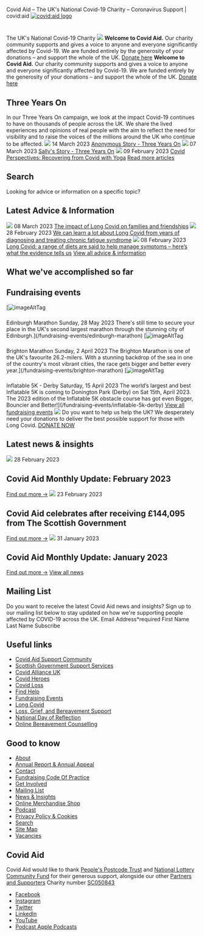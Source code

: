 
 
 Covid Aid – The UK's National Covid-19 Charity – Coronavirus Support
 |
 covid:aid
[![covid:aid logo](/assets/images/logo.svg)](/)
# 
 The UK's National Covid-19 Charity
![](/assets/images/dots.svg)
**Welcome to Covid Aid.** Our charity community supports and gives a voice to anyone and everyone significantly affected by Covid-19. We are funded entirely by the generosity of your donations – and support the whole of the UK.
[Donate here](/donate)
**Welcome to Covid Aid.** Our charity community supports and gives a voice to anyone and everyone significantly affected by Covid-19. We are funded entirely by the generosity of your donations – and support the whole of the UK.
[Donate here](/donate)
## Three Years On
In our Three Years On campaign, we look at the impact Covid-19 continues to have on thousands of people across the UK. We share the lived experiences and opinions of real people with the aim to reflect the need for visibility and to raise the voices of the millions around the UK who continue to be affected.
[![](/img/containers/spaces/summary-images/courtney-cook-qbp8cj4xa9o-unsplash.jpg/2d0ac4c06f02d5be3989ab34f47d87a9.jpg)](/advice-and-information/anonymous-story-three-years-on)
14 March 2023
[Anonymous Story - Three Years On](/advice-and-information/anonymous-story-three-years-on)
[![](/img/containers/spaces/summary-images/dsc_0087.JPG/31b3d4eb7d0f83ba439be22485b234f3.jpg)](/advice-and-information/sally-s-story-three-years-on)
07 March 2023
[Sally's Story - Three Years On](/advice-and-information/sally-s-story-three-years-on)
[![](/img/containers/spaces/hero-images/surface-148ctmnj9da-unsplash.jpg/d201f72fdfa4088221da2dac431e1ac2.jpg)](/advice-and-information/covid-perspectives-recovering-from-covid-with-yoga)
09 February 2023
[Covid Perspectives: Recovering from Covid with Yoga](/advice-and-information/covid-perspectives-recovering-from-covid-with-yoga)
[Read more articles](/advice-and-information)
## Search
Looking for advice or information on a specific topic?
## Latest Advice & Information
[![](/img/containers/spaces/hero-images/priscilla-du-preez-os933lj248w-unsplash.jpg/aebce3c9aee657b2d16c579a0a9a388c.jpg)](/advice-and-information/the-impact-of-long-covid-on-families-and-friendships)
08 March 2023
[The impact of Long Covid on families and friendships](/advice-and-information/the-impact-of-long-covid-on-families-and-friendships)
[![](/img/containers/spaces/summary-images/zohre-nemati-hdrudrmtaes-unsplash.jpg/47ce03253cb655200ecfe255f01cd84c.jpg)](/advice-and-information/we-can-learn-a-lot-about-long-covid-from-chronic-fatigue-syndrome)
28 February 2023
[We can learn a lot about Long Covid from years of diagnosing and treating chronic fatigue syndrome](/advice-and-information/we-can-learn-a-lot-about-long-covid-from-chronic-fatigue-syndrome)
[![](/img/containers/spaces/hero-images/brooke-lark-ntzoilvzuog-unsplash.jpg/6655804fe5b69c6cb86c048063e9c642.jpg)](/advice-and-information/long-covid-a-range-of-diets-are-said-to-help-manage-symptoms-here-s-what-the-evidence-tells-us)
08 February 2023
[Long Covid: a range of diets are said to help manage symptoms – here’s what the evidence tells us](/advice-and-information/long-covid-a-range-of-diets-are-said-to-help-manage-symptoms-here-s-what-the-evidence-tells-us)
[View all advice & information](/advice-and-information)
## What we've accomplished so far
## Fundraising events
[![imageAltTag](/img/containers/spaces/RobertsSports_EMF_PR28052016410-%282%29.jpg/4cabf63ada757d29d335652015797b35.jpg)
### 
 Edinburgh Marathon
Sunday, 28 May 2023
There's still time to secure your place in the UK's second largest marathon through the stunning city of Edinburgh.](/fundraising-events/edinburgh-marathon)
[![imageAltTag](/img/containers/spaces/brighton-marathon.jpg/9b4666b1bb1702fcc7d38b175386515d.jpg)
### 
 Brighton Marathon
Sunday, 2 April 2023
The Brighton Marathon is one of the UK's favourite 26.2-milers. With a stunning backdrop of the sea in one of the country's most vibrant cities, the race gets bigger and better every year.](/fundraising-events/brighton-marathon)
[![imageAltTag](/img/containers/spaces/screenshot-2022-12-20-at-11.29.50.png/602d161e1176ad4ae6a3109f657c50ab.png)
### 
 Inflatable 5K - Derby
Saturday, 15 April 2023
The world’s largest and best Inflatable 5K is coming to Donington Park (Derby) on Sat 15th, April 2023. The 2023 edition of the Inflatable 5K obstacle course has got even Bigger, Bouncier and Better!](/fundraising-events/inflatable-5k-derby)
[View all fundraising events](/fundraising-events)
[![](/img/containers/spaces/molnar-balint-nw61v3xf0-0-unsplash.jpg/3898e2f050f54b8669ce745b50ab517d.jpg)](/donate)
 Do you want to help us help the UK? We desperately need your donations to deliver the best possible support for those with Long Covid. 
[DONATE NOW](/donate) 
## Latest news & insights
[![](/img/containers/spaces/summary-images/untitled-1-1677587027.jpg/b70240add0eeed534c9cc27c172934a9.jpg)](/news-and-insights/covid-aid-monthly-update-february-2023)
28 February 2023
## Covid Aid Monthly Update: February 2023
[Find out more
 →](/news-and-insights/covid-aid-monthly-update-february-2023)
[![](/img/containers/spaces/summary-images/scotgov-announcement.jpg/c7f9da34dcbcc27ce2bc2dabdac15442.jpg)](/news-and-insights/covid-aid-celebrates-after-receiving-funding-from-the-scottish-government)
23 February 2023
## Covid Aid celebrates after receiving £144,095 from The Scottish Government
[Find out more
 →](/news-and-insights/covid-aid-celebrates-after-receiving-funding-from-the-scottish-government)
[![](/img/containers/spaces/summary-images/csaba-talaber-tldcrud18io-unsplash.jpg/729ea45e318b5d8008b69664c9cd4bbf.jpg)](/news-and-insights/covid-aid-monthly-update-january-2023)
31 January 2023
## Covid Aid Monthly Update: January 2023
[Find out more
 →](/news-and-insights/covid-aid-monthly-update-january-2023)
[View all news](/news-and-insights)
## Mailing List
Do you want to receive the latest Covid Aid news and insights? Sign up to our mailing list below to stay updated on how we're supporting people affected by COVID-19 across the UK.
Email Address\*required
First Name 
Last Name 
Subscribe
## Useful links
* [Covid Aid Support Community](https://community.covidaidcharity.org/)
* [Scottish Government Support Services](/scottish-government-support-services)
* [Covid Alliance UK](/covid-alliance-uk)
* [Covid Heroes](/covidheroes)
* [Covid Loss](/covidloss)
* [Find Help](/get-help)
* [Fundraising Events](/fundraising-events)
* [Long Covid](/long-covid)
* [Loss, Grief, and Bereavement Support](/covid-grief-bereavement-loss)
* [National Day of Reflection](/covid-national-day-of-reflection)
* [Online Bereavement Counselling](/covid-bereavement-support)
## Good to know
* [About](/about)
* [Annual Report & Annual Appeal](/annual-report)
* [Contact](/contact)
* [Fundraising Code Of Practice](/fundraising-guarantee)
* [Get Involved](/support-us)
* [Mailing List](/mailing-list)
* [News & Insights](/news-and-insights)
* [Online Merchandise Shop](https://covidaid.teemill.com/)
* [Podcast](/covid-matters-podcast)
* [Privacy Policy & Cookies](/privacy-policy)
* [Search](/search)
* [Site Map](/site-map)
* [Vacancies](/vacancies)
## Covid Aid
Covid Aid would like to thank [People's Postcode Trust](https://covidaidcharity.org/news-and-insights/covid-aid-peoples-postcode-lottery-award) and [National Lottery Community Fund](https://covidaidcharity.org/news-and-insights/covid-aid-national-lottery-funding) for their generous support, alongside our other [Partners and Supporters](https://covidaidcharity.org/about/our-partners)
Charity number [SC050843](https://www.oscr.org.uk/about-charities/search-the-register/charity-details?number=SC050843)
* [Facebook](https://www.facebook.com/covidaidcharity)
* [Instagram](https://instagram.com/covidaidcharity)
* [Twitter](https://twitter.com/covidaidcharity)
* [LinkedIn](https://linkedin.com//company/covidaidcharity/)
* [YouTube](https://youtube.com/channel/UCUpV5G8wRFxzWrOOHjmeCag)
* [Podcast
Apple Podcasts](https://shows.acast.com/covid-matters)
